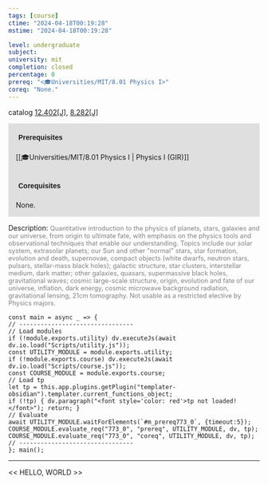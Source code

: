 ```yaml
---
tags: [course]
ctime: "2024-04-18T00:19:28"
mstime: "2024-04-18T00:19:28"

level: undergraduate
subject: 
university: mit
completion: closed
percentage: 0
prereq: "<🎓Universities/MIT/8.01 Physics I>"
coreq: "None."
---
```


catalog [12.402[J]](http://student.mit.edu/catalog/m12a.html#12.402), [8.282[J]](http://student.mit.edu/catalog/m8a.html#8.282)

<span style="display: block; padding: 15px; background-color: rgb(100, 100, 100, 0.2);"><font id="m_prereq773_0" style="display: block; font-family: Arial, sans-serif; font-weight: bold; padding: 5px">Prerequisites</font><br><span id="prereq773_0">[[🎓Universities/MIT/8.01 Physics I | Physics I (GIR)]]</span></span>
<span style="display: block; padding: 15px; background-color: rgb(100, 100, 100, 0.2);"><font id="m_coreq773_0" style="display: block; font-family: Arial, sans-serif; font-weight: bold; padding: 5px">Corequisites</font><br><span id="coreq773_0">None.</span></span>

<font style="">Description:</font>
<font style="color: grey; font-size: 0.8rem;">Quantitative introduction to the physics of planets, stars, galaxies and our universe, from origin to ultimate fate, with emphasis on the physics tools and observational techniques that enable our understanding. Topics include our solar system, extrasolar planets; our Sun and other "normal" stars, star formation, evolution and death, supernovae, compact objects (white dwarfs, neutron stars, pulsars, stellar-mass black holes); galactic structure, star clusters, interstellar medium, dark matter; other galaxies, quasars, supermassive black holes, gravitational waves; cosmic large-scale structure, origin, evolution and fate of our universe, inflation, dark energy, cosmic microwave background radiation, gravitational lensing, 21cm tomography. Not usable as a restricted elective by Physics majors.</font>

```dataviewjs
const main = async _ => {
// --------------------------------
// Load modules
if (!module.exports.utility) dv.executeJs(await dv.io.load("Scripts/utility.js"));
const UTILITY_MODULE = module.exports.utility;
if (!module.exports.course) dv.executeJs(await dv.io.load("Scripts/course.js"));
const COURSE_MODULE = module.exports.course;
// Load tp
let tp = this.app.plugins.getPlugin("templater-obsidian").templater.current_functions_object;
if (!tp) { dv.paragraph("<font style='color: red'>tp not loaded!</font>"); return; }
// Evaluate
await UTILITY_MODULE.waitForElements(`#m_prereq773_0`, {timeout:5});
COURSE_MODULE.evaluate_req("773_0", "prereq", UTILITY_MODULE, dv, tp);
COURSE_MODULE.evaluate_req("773_0", "coreq", UTILITY_MODULE, dv, tp);
// --------------------------------
}; main();
```

---

<< HELLO, WORLD >>
